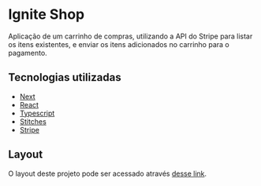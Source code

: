 # Ignite Shop

Aplicação de um carrinho de compras, utilizando a API do Stripe para listar os itens existentes, e enviar os itens adicionados no carrinho para o pagamento.

## Tecnologias utilizadas

- [Next](https://nextjs.org/)
- [React](https://pt-br.reactjs.org/)
- [Typescript](https://www.typescriptlang.org/)
- [Stitches](https://stitches.dev/)
- [Stripe](https://stripe.com/)

## Layout

O layout deste projeto pode ser acessado através [desse link](https://www.figma.com/file/FxlDRKOmznBbTH8DsTgnZU/Ignite-Shop-2.0).
